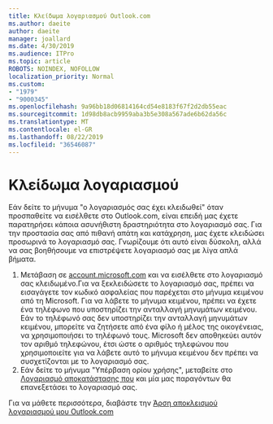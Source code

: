 ```yaml
---
title: Κλείδωμα λογαριασμού Outlook.com
ms.author: daeite
author: daeite
manager: joallard
ms.date: 4/30/2019
ms.audience: ITPro
ms.topic: article
ROBOTS: NOINDEX, NOFOLLOW
localization_priority: Normal
ms.custom:
- "1979"
- "9000345"
ms.openlocfilehash: 9a96bb18d06814164cd54e8183f67f2d2db55eac
ms.sourcegitcommit: 1d98db8acb9959aba3b5e308a567ade6b62da56c
ms.translationtype: MT
ms.contentlocale: el-GR
ms.lasthandoff: 08/22/2019
ms.locfileid: "36546087"
---
```

# <a name="account-locked"></a>Κλείδωμα λογαριασμού

Εάν δείτε το μήνυμα "ο λογαριασμός σας έχει κλειδωθεί" όταν προσπαθείτε να εισέλθετε στο Outlook.com, είναι επειδή μας έχετε παρατηρήσει κάποια ασυνήθιστη δραστηριότητα στο λογαριασμό σας. Για την προστασία σας από πιθανή απάτη και κατάχρηση, μας έχετε κλειδώσει προσωρινά το λογαριασμό σας. Γνωρίζουμε ότι αυτό είναι δύσκολη, αλλά να σας βοηθήσουμε να επιστρέψετε λογαριασμό σας με λίγα απλά βήματα.

1. Μετάβαση σε [account.microsoft.com](https://go.microsoft.com/fwlink/?linkid=2090484) και να εισέλθετε στο λογαριασμό σας κλειδωμένο.Για να ξεκλειδώσετε το λογαριασμό σας, πρέπει να εισαγάγετε τον κωδικό ασφαλείας που παρέχεται στο μήνυμα κειμένου από τη Microsoft. Για να λάβετε το μήνυμα κειμένου, πρέπει να έχετε ένα τηλέφωνο που υποστηρίζει την ανταλλαγή μηνυμάτων κειμένου. Εάν το τηλέφωνό σας δεν υποστηρίζει την ανταλλαγή μηνυμάτων κειμένου, μπορείτε να ζητήσετε από ένα φίλο ή μέλος της οικογένειας, να χρησιμοποιήσει το τηλέφωνό τους. Microsoft δεν αποθηκεύει αυτόν τον αριθμό τηλεφώνου, έτσι ώστε ο αριθμός τηλεφώνου που χρησιμοποιείτε για να λάβετε αυτό το μήνυμα κειμένου δεν πρέπει να συσχετίζονται με το λογαριασμό σας.
2. Εάν δείτε το μήνυμα "Υπέρβαση ορίου χρήσης", μεταβείτε στο [Λογαριασμό αποκατάστασης που](https://go.microsoft.com/fwlink/?linkid=2090483) και μία μας παραγόντων θα επανεξετάσει το λογαριασμό σας.

Για να μάθετε περισσότερα, διαβάστε την [Άρση αποκλεισμού λογαριασμού μου Outlook.com](https://support.office.com/article/f4ad2701-d166-4d8b-8a6a-9af2a1f8a4c4?wt.mc_id=Office_Outlook_com_Alchemy) 